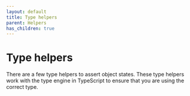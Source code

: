 ```yaml
---
layout: default
title: Type helpers
parent: Helpers
has_children: true
---
```


# Type helpers

There are a few type helpers to assert object states. These type helpers work
with the type engine in TypeScript to ensure that you are using the correct type.

